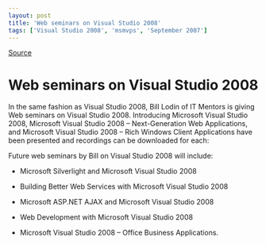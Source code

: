 ```yaml
---
layout: post
title: 'Web seminars on Visual Studio 2008'
tags: ['Visual Studio 2008', 'msmvps', 'September 2007']
---
```

[Source](http://blogs.msmvps.com/peterritchie/2007/09/13/web-seminars-on-visual-studio-2008/ "Permalink to Web seminars on Visual Studio 2008")

# Web seminars on Visual Studio 2008

In the same fashion as Visual Studio 2008, Bill Lodin of IT Mentors is giving Web seminars on Visual Studio 2008. Introducing Microsoft Visual Studio 2008, Microsoft Visual Studio 2008 – Next-Generation Web Applications, and Microsoft Visual Studio 2008 – Rich Windows Client Applications have been presented and recordings can be downloaded for each:

  

Future web seminars by Bill on Visual Studio 2008 will include:

  

  

* Microsoft Silverlight and Microsoft Visual Studio 2008

  

* Building Better Web Services with Microsoft Visual Studio 2008 

  

* Microsoft ASP.NET AJAX and Microsoft Visual Studio 2008

  

* Web Development with Microsoft Visual Studio 2008

  

* Microsoft Visual Studio 2008 – Office Business Applications.




